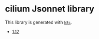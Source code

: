 # cilium Jsonnet library

This library is generated with [`k8s`](https://github.com/jsonnet-libs/k8s).

- [1.12](1.12/README.md)
